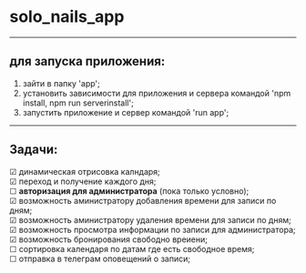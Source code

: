 # solo_nails_app
---

## для запуска приложения: 
  1. зайти в папку 'app';
  2. установить зависимости для приложения и сервера командой 'npm install, npm run serverinstall';
  3. запустить приложение и сервер командой 'run app';


***

## Задачи:
  &#9745; динамическая отрисовка калндаря;  
  &#9745; переход и получение каждого дня;  
  &#9744; **авторизация для администратора** (пока только условно);  
  &#9745; возможность аминистратору добавления времени для записи по дням;  
  &#9745; возможность аминистратору удаления времени для записи по дням;  
  &#9745; возможность просмотра информации по записи для администратора;  
  &#9745; возможность бронирования свободно вреиени;  
  &#9744; сортировка календаря по датам где есть свободное время;  
  &#9744; отправка в телеграм оповещений о записи; 
